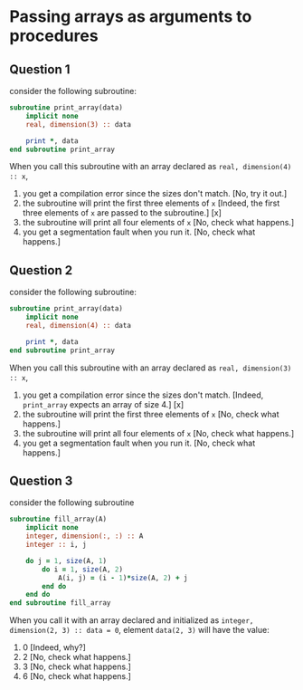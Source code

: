 # Passing arrays as arguments to procedures

## Question 1

consider the following subroutine:

~~~~fortran
subroutine print_array(data)
    implicit none
    real, dimension(3) :: data

    print *, data
end subroutine print_array
~~~~
When you call this subroutine with an array declared as `real, dimension(4) :: x`,
1. you get a compilation error since the sizes don't match. [No, try it out.]
1. the subroutine will print the first three elements of `x` [Indeed, the first three elements of `x` are passed to the subroutine.] [x]
1. the subroutine will print all four elements of `x` [No, check what happens.]
1. you get a segmentation fault when you run it. [No, check what happens.]


## Question 2

consider the following subroutine:

~~~~fortran
subroutine print_array(data)
    implicit none
    real, dimension(4) :: data

    print *, data
end subroutine print_array
~~~~
When you call this subroutine with an array declared as `real, dimension(3) :: x`,
1. you get a compilation error since the sizes don't match. [Indeed, `print_array` expects an array of size 4.] [x]
1. the subroutine will print the first three elements of `x` [No, check what happens.]
1. the subroutine will print all four elements of `x` [No, check what happens.]
1. you get a segmentation fault when you run it. [No, check what happens.]


## Question 3

consider the following subroutine

~~~~fortran
subroutine fill_array(A)
    implicit none
    integer, dimension(:, :) :: A
    integer :: i, j

    do j = 1, size(A, 1)
        do i = 1, size(A, 2)
            A(i, j) = (i - 1)*size(A, 2) + j
        end do
    end do
end subroutine fill_array
~~~~
When you call it with an array declared and initialized as `integer, dimension(2, 3) :: data = 0`, element `data(2, 3)` will have the value:
1. 0 [Indeed, why?]
1. 2 [No, check what happens.]
1. 3 [No, check what happens.]
1. 6 [No, check what happens.]
